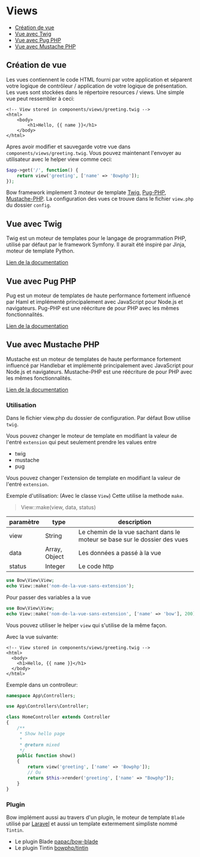 # Views

- [Création de vue](#creation-de-vue)
- [Vue avec Twig](#view-avec-twig)
- [Vue avec Pug PHP](#view-avec-pug-php)
- [Vue avec Mustache PHP](#view-avec-mustache-php)

## Création de vue

Les vues contiennent le code HTML fourni par votre application et séparent votre logique de contrôleur / application de votre logique de présentation. Les vues sont stockées dans le répertoire resources / views. Une simple vue peut ressembler à ceci:

```twig
<!-- View stored in components/views/greeting.twig -->
<html>
    <body>
        <h1>Hello, {{ name }}</h1>
    </body>
</html>
```

Apres avoir modifier et sauvegarde votre vue dans `components/views/greeting.twig`. Vous pouvez maintenant l'envoyer au utilisateur avec le helper view comme ceci:

```php
$app->get('/', function() {
	return view('greeting', ['name' => 'Bowphp']);
});
```

Bow framework implement 3 moteur de template <a href="https://twig.symfony.com">Twig</a>, <a href="">Pug-PHP</a>, <a href="">Mustache-PHP</a>.
La configuration des vues ce trouve dans le fichier `view.php` du dossier `config`.

## Vue avec Twig

Twig est un moteur de templates pour le langage de programmation PHP, utilisé par défaut par le framework Symfony. 
Il aurait été inspiré par Jinja, moteur de template Python.

[Lien de la documentation](https://twig.symfony.com/ 'Lien de la documentation')

## Vue avec Pug PHP

Pug est un moteur de templates de haute performance fortement influencé par Haml et implémenté principalement avec JavaScript pour Node.js et navigateurs.
Pug-PHP est une réécriture de pour PHP avec les mêmes fonctionnalités.

[Lien de la documentation](https://pugjs.org/language 'Lien de la documentation')

## Vue avec Mustache PHP

Mustache est un moteur de templates de haute performance fortement influencé par Handlebar et implémenté principalement avec JavaScript pour Node.js et navigateurs.
Mustache-PHP est une réécriture de pour PHP avec les mêmes fonctionnalités.

[Lien de la documentation](https://github.com/bobthecow/mustache.php/wiki/Mustache-Tags 'Lien de la documentation')

### Utilisation

Dans le fichier view.php du dossier de configuration. Par défaut Bow utilise `twig`.

Vous pouvez changer le moteur de template en modifiant la valeur de l'entré `extension` qui peut seulement prendre les values entre
- twig
- mustache
- pug

Vous pouvez changer l'extension de template en modifiant la valeur de l'entré `extension`.

Exemple d'utilisation: (Avec le classe `View`)
Cette utilise la methode `make`.

> View::make(view, data, status)

| paramètre | type | description|
|-----------|------|------------|
| view      | String| Le chemin de la vue sachant dans le moteur se base sur le dossier des vues|
| data      | Array, Object| Les données a passé à la vue|
| status    | Integer | Le code http|

```php
use Bow\View\View;
echo View::make('nom-de-la-vue-sans-extension');
```

Pour passer des variables a la vue

```php
use Bow\View\View;
echo View::make('nom-de-la-vue-sans-extension', ['name' => 'bow'], 200);
```

Vous pouvez utiliser le helper `view` qui s'utilise de la même façon.

Avec la vue suivante:

```twig
<!-- View stored in components/views/greeting.twig -->
<html>
  <body>
  	<h1>Hello, {{ name }}</h1>
  </body>
</html>
```

Exemple dans un controlleur:

```php
namespace App\Controllers;

use App\Controllers\Controller;

class HomeController extends Controller
{
	/**
	 * Show hello page
	 * 
	 * @return mixed
	 */
	public function show()
	{
		return view('greeting', ['name' => 'Bowphp']);
		// Ou
		return $this->render('greeting', ['name' => "Bowphp"]);
	}
}
```

### Plugin

Bow implément aussi au travers d'un plugin, le moteur de template `Blade` utilisé par [Laravel](https://laravel.com) et aussi un template extermement simpliste nommé `Tintin`.

- Le plugin Blade [papac/bow-blade](https://github.com/papac/bow-blade)
- Le plugin Tintin [bowphp/tintin](https://github.com/bowphp/tintin)